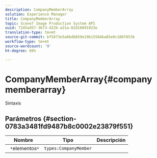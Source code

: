 ```yaml
---
description: CompanyMemberArray
solution: Experience Manager
title: CompanyMemberArray
topic: Scene7 Image Production System API
uuid: 7245ad57-3673-422b-a21a-82d16691923e
translation-type: tm+mt
source-git-commit: bf5873e5a6bdb859e19b15584ba85e9c106f853b
workflow-type: tm+mt
source-wordcount: '9'
ht-degree: 66%

---
```



# CompanyMemberArray{#companymemberarray}

Sintaxis

## Parámetros {#section-0783a3481fd9487b8c0002e23879f551}

| Nombre | Tipo | Descripción |
|---|---|---|
| ` *`elementos`*` | `types:CompanyMember` |  |

